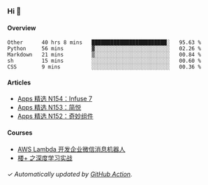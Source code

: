 ### Hi 👋

#### Overview

<!--START_SECTION:waka-->
```text
Other      40 hrs 8 mins   ████████████████████████░   95.63 % 
Python     56 mins         ▓░░░░░░░░░░░░░░░░░░░░░░░░   02.26 % 
Markdown   21 mins         ▒░░░░░░░░░░░░░░░░░░░░░░░░   00.84 % 
sh         15 mins         ░░░░░░░░░░░░░░░░░░░░░░░░░   00.60 % 
CSS        9 mins          ░░░░░░░░░░░░░░░░░░░░░░░░░   00.36 % 
```
<!--END_SECTION:waka-->

#### Articles

<!-- BLOG:START -->
- [Apps 精选 N154：Infuse 7](https://huhuhang.com/post/product-hunt/product-hunt-n154)
- [Apps 精选 N153：简悦](https://huhuhang.com/post/product-hunt/product-hunt-n153)
- [Apps 精选 N152：奇妙组件](https://huhuhang.com/post/product-hunt/product-hunt-n152)
<!-- BLOG:END -->

#### Courses

<!-- SYL:START -->
- [AWS Lambda 开发企业微信消息机器人](https://lanqiao.cn/courses/2868)
- [楼+ 之深度学习实战](https://lanqiao.cn/courses/2617)
<!-- SYL:END -->

###### ✓ Automatically updated by [GitHub Action](https://github.com/huhuhang/huhuhang/actions).
